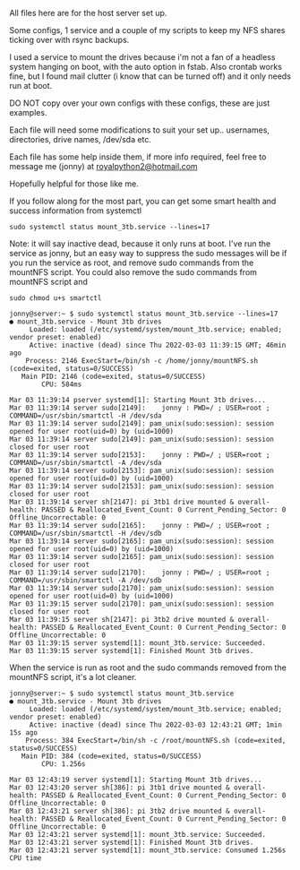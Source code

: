 All files here are for the host server set up. 

Some configs, 1 service and a couple of my scripts to keep my NFS shares ticking over with rsync backups.

I used a service to mount the drives because i'm not a fan of a headless system hanging on boot, with the auto option in fstab.
Also crontab works fine, but I found mail clutter (i know that can be turned off) and it only needs run at boot.

DO NOT copy over your own configs with these configs, these are just examples.

Each file will need some modifications to suit your set up.. usernames, directories, drive names, /dev/sda etc.

Each file has some help inside them, if more info required, feel free to message me (jonny) at royalpython2@hotmail.com

Hopefully helpful for those like me.

If you follow along for the most part, you can get some smart health and success information from systemctl

~~~
sudo systemctl status mount_3tb.service --lines=17
~~~

Note: it will say inactive dead, because it only runs at boot. I've run the service as jonny, but an easy way to suppress the sudo messages
will be if you run the service as root, and remove sudo commands from the mountNFS script.
You could also remove the sudo commands from mountNFS script and

~~~
sudo chmod u+s smartctl
~~~
~~~
jonny@server:~ $ sudo systemctl status mount_3tb.service --lines=17
● mount_3tb.service - Mount 3tb drives
     Loaded: loaded (/etc/systemd/system/mount_3tb.service; enabled; vendor preset: enabled)
     Active: inactive (dead) since Thu 2022-03-03 11:39:15 GMT; 46min ago
    Process: 2146 ExecStart=/bin/sh -c /home/jonny/mountNFS.sh (code=exited, status=0/SUCCESS)
   Main PID: 2146 (code=exited, status=0/SUCCESS)
        CPU: 584ms

Mar 03 11:39:14 pserver systemd[1]: Starting Mount 3tb drives...
Mar 03 11:39:14 server sudo[2149]:    jonny : PWD=/ ; USER=root ; COMMAND=/usr/sbin/smartctl -H /dev/sda
Mar 03 11:39:14 server sudo[2149]: pam_unix(sudo:session): session opened for user root(uid=0) by (uid=1000)
Mar 03 11:39:14 server sudo[2149]: pam_unix(sudo:session): session closed for user root
Mar 03 11:39:14 server sudo[2153]:    jonny : PWD=/ ; USER=root ; COMMAND=/usr/sbin/smartctl -A /dev/sda
Mar 03 11:39:14 server sudo[2153]: pam_unix(sudo:session): session opened for user root(uid=0) by (uid=1000)
Mar 03 11:39:14 server sudo[2153]: pam_unix(sudo:session): session closed for user root
Mar 03 11:39:14 server sh[2147]: pi 3tb1 drive mounted & overall-health: PASSED & Reallocated_Event_Count: 0 Current_Pending_Sector: 0 Offline_Uncorrectable: 0
Mar 03 11:39:14 server sudo[2165]:    jonny : PWD=/ ; USER=root ; COMMAND=/usr/sbin/smartctl -H /dev/sdb
Mar 03 11:39:14 server sudo[2165]: pam_unix(sudo:session): session opened for user root(uid=0) by (uid=1000)
Mar 03 11:39:14 server sudo[2165]: pam_unix(sudo:session): session closed for user root
Mar 03 11:39:14 server sudo[2170]:    jonny : PWD=/ ; USER=root ; COMMAND=/usr/sbin/smartctl -A /dev/sdb
Mar 03 11:39:14 server sudo[2170]: pam_unix(sudo:session): session opened for user root(uid=0) by (uid=1000)
Mar 03 11:39:15 server sudo[2170]: pam_unix(sudo:session): session closed for user root
Mar 03 11:39:15 server sh[2147]: pi 3tb2 drive mounted & overall-health: PASSED & Reallocated_Event_Count: 0 Current_Pending_Sector: 0 Offline_Uncorrectable: 0
Mar 03 11:39:15 server systemd[1]: mount_3tb.service: Succeeded.
Mar 03 11:39:15 server systemd[1]: Finished Mount 3tb drives.
~~~

When the service is run as root and the sudo commands removed from the mountNFS script, it's a lot cleaner.

~~~
jonny@server:~ $ sudo systemctl status mount_3tb.service 
● mount_3tb.service - Mount 3tb drives
     Loaded: loaded (/etc/systemd/system/mount_3tb.service; enabled; vendor preset: enabled)
     Active: inactive (dead) since Thu 2022-03-03 12:43:21 GMT; 1min 15s ago
    Process: 384 ExecStart=/bin/sh -c /root/mountNFS.sh (code=exited, status=0/SUCCESS)
   Main PID: 384 (code=exited, status=0/SUCCESS)
        CPU: 1.256s

Mar 03 12:43:19 server systemd[1]: Starting Mount 3tb drives...
Mar 03 12:43:20 server sh[386]: pi 3tb1 drive mounted & overall-health: PASSED & Reallocated_Event_Count: 0 Current_Pending_Sector: 0 Offline_Uncorrectable: 0
Mar 03 12:43:21 server sh[386]: pi 3tb2 drive mounted & overall-health: PASSED & Reallocated_Event_Count: 0 Current_Pending_Sector: 0 Offline_Uncorrectable: 0
Mar 03 12:43:21 server systemd[1]: mount_3tb.service: Succeeded.
Mar 03 12:43:21 server systemd[1]: Finished Mount 3tb drives.
Mar 03 12:43:21 server systemd[1]: mount_3tb.service: Consumed 1.256s CPU time
~~~
